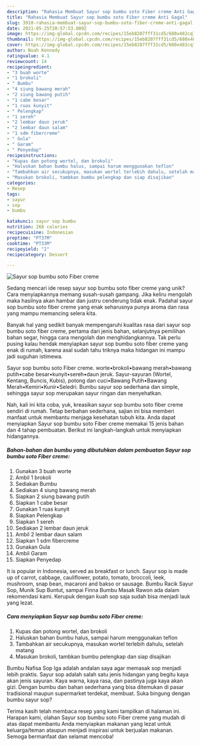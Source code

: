 ```yaml
---
description: "Rahasia Membuat Sayur sop bumbu soto Fiber creme Anti Gagal"
title: "Rahasia Membuat Sayur sop bumbu soto Fiber creme Anti Gagal"
slug: 3910-rahasia-membuat-sayur-sop-bumbu-soto-fiber-creme-anti-gagal
date: 2021-05-25T20:57:53.809Z
image: https://img-global.cpcdn.com/recipes/15eb8207fff31cd5/680x482cq70/sayur-sop-bumbu-soto-fiber-creme-foto-resep-utama.jpg
thumbnail: https://img-global.cpcdn.com/recipes/15eb8207fff31cd5/680x482cq70/sayur-sop-bumbu-soto-fiber-creme-foto-resep-utama.jpg
cover: https://img-global.cpcdn.com/recipes/15eb8207fff31cd5/680x482cq70/sayur-sop-bumbu-soto-fiber-creme-foto-resep-utama.jpg
author: Noah Kennedy
ratingvalue: 4.1
reviewcount: 14
recipeingredient:
- "3 buah worte"
- "1 brokoli"
- " Bumbu"
- "4 siung bawang merah"
- "2 siung bawang putih"
- "1 cabe besar"
- "1 ruas kunyit"
- " Pelengkap"
- "1 sereh"
- "2 lembar daun jeruk"
- "2 lembar daun salam"
- "1 sdm fibercreme"
- " Gula"
- " Garam"
- " Penyedap"
recipeinstructions:
- "Kupas dan potong wortel, dan brokoli"
- "Haluskan bahan bumbu halus, sampai harum menggunakan teflon"
- "Tambahkan air secukupnya, masukan wortel terlebih dahulu, setelah matang"
- "Masukan brokoli, tambkan bumbu pelengkap dan siap disajikan"
categories:
- Resep
tags:
- sayur
- sop
- bumbu

katakunci: sayur sop bumbu 
nutrition: 268 calories
recipecuisine: Indonesian
preptime: "PT37M"
cooktime: "PT33M"
recipeyield: "2"
recipecategory: Dessert

---
```



![Sayur sop bumbu soto Fiber creme](https://img-global.cpcdn.com/recipes/15eb8207fff31cd5/680x482cq70/sayur-sop-bumbu-soto-fiber-creme-foto-resep-utama.jpg)

Sedang mencari ide resep sayur sop bumbu soto fiber creme yang unik? Cara menyiapkannya memang susah-susah gampang. Jika keliru mengolah maka hasilnya akan hambar dan justru cenderung tidak enak. Padahal sayur sop bumbu soto fiber creme yang enak seharusnya punya aroma dan rasa yang mampu memancing selera kita.

Banyak hal yang sedikit banyak mempengaruhi kualitas rasa dari sayur sop bumbu soto fiber creme, pertama dari jenis bahan, selanjutnya pemilihan bahan segar, hingga cara mengolah dan menghidangkannya. Tak perlu pusing kalau hendak menyiapkan sayur sop bumbu soto fiber creme yang enak di rumah, karena asal sudah tahu triknya maka hidangan ini mampu jadi suguhan istimewa.

Sayur sop bumbu soto Fiber creme. worte•brokoli•bawang merah•bawang putih•cabe besar•kunyit•sereh•daun jeruk. Sayur-sayuran (Wortel, Kentang, Buncis, Kubis), potong dan cuci•Bawang Putih•Bawang Merah•Kemiri•Kunir•Seledri. Bumbu sayur sop sederhana dan simple, sehingga sayur sop merupakan sayur ringan dan menyehatkan.


Nah, kali ini kita coba, yuk, kreasikan sayur sop bumbu soto fiber creme sendiri di rumah. Tetap berbahan sederhana, sajian ini bisa memberi manfaat untuk membantu menjaga kesehatan tubuh kita. Anda dapat menyiapkan Sayur sop bumbu soto Fiber creme memakai 15 jenis bahan dan 4 tahap pembuatan. Berikut ini langkah-langkah untuk menyiapkan hidangannya.

<!--inarticleads1-->

##### Bahan-bahan dan bumbu yang dibutuhkan dalam pembuatan Sayur sop bumbu soto Fiber creme:

1. Gunakan 3 buah worte
1. Ambil 1 brokoli
1. Sediakan  Bumbu
1. Sediakan 4 siung bawang merah
1. Siapkan 2 siung bawang putih
1. Siapkan 1 cabe besar
1. Gunakan 1 ruas kunyit
1. Siapkan  Pelengkap
1. Siapkan 1 sereh
1. Sediakan 2 lembar daun jeruk
1. Ambil 2 lembar daun salam
1. Siapkan 1 sdm fibercreme
1. Gunakan  Gula
1. Ambil  Garam
1. Siapkan  Penyedap


It is popular in Indonesia, served as breakfast or lunch. Sayur sop is made up of carrot, cabbage, cauliflower, potato, tomato, broccoli, leek, mushroom, snap bean, macaroni and bakso or sausage. Bumbu Racik Sayur Sop, Munik Sup Buntut, sampai Finna Bumbu Masak Rawon ada dalam rekomendasi kami. Kerupuk dengan kuah sop saja sudah bisa menjadi lauk yang lezat. 

<!--inarticleads2-->

##### Cara menyiapkan Sayur sop bumbu soto Fiber creme:

1. Kupas dan potong wortel, dan brokoli
1. Haluskan bahan bumbu halus, sampai harum menggunakan teflon
1. Tambahkan air secukupnya, masukan wortel terlebih dahulu, setelah matang
1. Masukan brokoli, tambkan bumbu pelengkap dan siap disajikan


Bumbu Nafisa Sop Iga adalah andalan saya agar memasak sop menjadi lebih praktis. Sayur sop adalah salah satu jenis hidangan yang begitu kaya akan jenis sayuran. Kaya warna, kaya rasa, dan pastinya juga kaya akan gizi. Dengan bumbu dan bahan sederhana yang bisa ditemukan di pasar tradisional maupun supermarket terdekat, membuat. Suka bingung dengan bumbu sayur sop? 

Terima kasih telah membaca resep yang kami tampilkan di halaman ini. Harapan kami, olahan Sayur sop bumbu soto Fiber creme yang mudah di atas dapat membantu Anda menyiapkan makanan yang lezat untuk keluarga/teman ataupun menjadi inspirasi untuk berjualan makanan. Semoga bermanfaat dan selamat mencoba!
